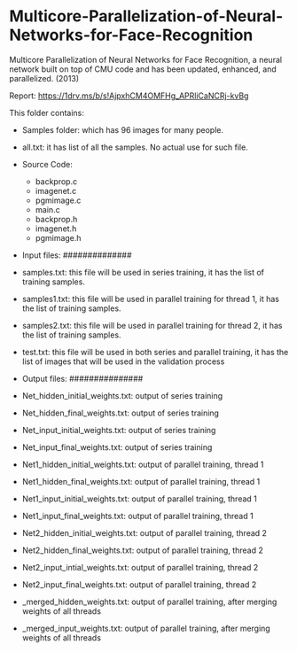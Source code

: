 # Multicore-Parallelization-of-Neural-Networks-for-Face-Recognition
Multicore Parallelization of Neural Networks for Face Recognition, a neural network built on top of CMU code and has been updated, enhanced, and parallelized. (2013)

Report: https://1drv.ms/b/s!AjpxhCM4OMFHg_APRliCaNCRj-kvBg

This folder contains:

- Samples folder: which has 96 images for many people.

- all.txt: it has list of all the samples. No actual use for such file.

- Source Code:
	- backprop.c
	- imagenet.c
	- pgmimage.c
	- main.c
	- backprop.h
	- imagenet.h
	- pgmimage.h

- Input files:
##############
- samples.txt: this file will be used in series training, it has the list of training samples.
	
- samples1.txt: this file will be used in parallel training for thread 1, it has the list of training samples.
	
- samples2.txt: this file will be used in parallel training for thread 2, it has the list of training samples.
	
- test.txt: this file will be used in both series and parallel training, it has the list of images that will be used in the validation process
	
- Output files:
###############
- Net_hidden_initial_weights.txt: output of series training
- Net_hidden_final_weights.txt: output of series training
- Net_input_initial_weights.txt: output of series training
- Net_input_final_weights.txt: output of series training

- Net1_hidden_initial_weights.txt: output of parallel training, thread 1
- Net1_hidden_final_weights.txt: output of parallel training, thread 1
- Net1_input_initial_weights.txt: output of parallel training, thread 1
- Net1_input_final_weights.txt: output of parallel training, thread 1

- Net2_hidden_initial_weights.txt: output of parallel training, thread 2
- Net2_hidden_final_weights.txt: output of parallel training, thread 2
- Net2_input_intial_weights.txt: output of parallel training, thread 2
- Net2_input_final_weights.txt: output of parallel training, thread 2

- _merged_hidden_weights.txt: output of parallel training, after merging weights of all threads
- _merged_input_weights.txt: output of parallel training, after merging weights of all threads
